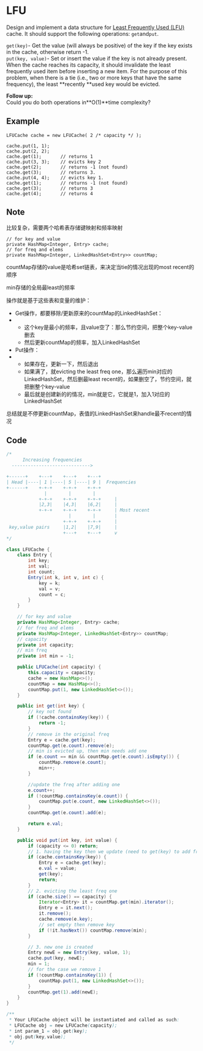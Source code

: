 # LFU

Design and implement a data structure for [Least Frequently Used (LFU)](https://en.wikipedia.org/wiki/Least_frequently_used) cache. It should support the following operations: `get`and`put`.

`get(key)`- Get the value (will always be positive) of the key if the key exists in the cache, otherwise return -1.\
`put(key, value)`- Set or insert the value if the key is not already present. When the cache reaches its capacity, it should invalidate the least frequently used item before inserting a new item. For the purpose of this problem, when there is a tie (i.e., two or more keys that have the same frequency), the least **recently **used key would be evicted.

**Follow up:**\
Could you do both operations in**O(1)**time complexity?

## **Example**

```
LFUCache cache = new LFUCache( 2 /* capacity */ );

cache.put(1, 1);
cache.put(2, 2);
cache.get(1);       // returns 1
cache.put(3, 3);    // evicts key 2
cache.get(2);       // returns -1 (not found)
cache.get(3);       // returns 3.
cache.put(4, 4);    // evicts key 1.
cache.get(1);       // returns -1 (not found)
cache.get(3);       // returns 3
cache.get(4);       // returns 4
```

## Note

比较复杂，需要两个哈希表存储键映射和频率映射

```
// for key and value
private HashMap<Integer, Entry> cache;
// for freq and elems
private HashMap<Integer, LinkedHashSet<Entry>> countMap;
```

countMap存储的value是哈希set链表，来决定当tie的情况出现的most recent的顺序

min存储的全局最least的频率

操作就是基于这些表和变量的维护：

* Get操作，都要移除/更新原来的countMap的LinkedHashSet：
*
  * 这个key是最小的频率，且value空了：那么节约空间，把整个key-value删去
  * 然后更新countMap的频率，加入LinkedHashSet
* Put操作：
*
  * 如果存在，更新一下，然后退出
  * 如果满了，就evicting the least freq one，那么遍历min对应的LinkedHashSet，然后删最least recent的，如果删空了，节约空间，就把删整个key-value
  * 最后就是创建新的的情况，min就是它，它就是1，加入1对应的LinkedHashSet

总结就是不停更新countMap，表值的LinkedHashSet来handle最不recent的情况

## Code

```java
/*
      Increasing frequencies
  ----------------------------->

+------+    +---+    +---+    +---+
| Head |----| 1 |----| 5 |----| 9 |  Frequencies
+------+    +-+-+    +-+-+    +-+-+
              |        |        |
            +-+-+    +-+-+    +-+-+     |
            |2,3|    |4,3|    |6,2|     |
            +-+-+    +-+-+    +-+-+     | Most recent 
                       |        |       |
                     +-+-+    +-+-+     |
 key,value pairs     |1,2|    |7,9|     |
                     +---+    +---+     v
*/

class LFUCache {
    class Entry {
        int key;
        int val;
        int count;
        Entry(int k, int v, int c) {
            key = k;
            val = v;
            count = c;
        }
    }

    // for key and value
    private HashMap<Integer, Entry> cache;
    // for freq and elems
    private HashMap<Integer, LinkedHashSet<Entry>> countMap;
    // capacity
    private int capacity;
    // min freq
    private int min = -1;

    public LFUCache(int capacity) {
        this.capacity = capacity;
        cache = new HashMap<>();
        countMap = new HashMap<>();
        countMap.put(1, new LinkedHashSet<>());
    }

    public int get(int key) {
        // key not found
        if (!cache.containsKey(key)) {
            return -1;
        }
        // remove in the original freq
        Entry e = cache.get(key);
        countMap.get(e.count).remove(e);
        // min is evicted up, then min needs add one
        if (e.count == min && countMap.get(e.count).isEmpty()) {
            countMap.remove(e.count);
            min++;
        }

        //update the freq after adding one
        e.count++;
        if (!countMap.containsKey(e.count)) {
            countMap.put(e.count, new LinkedHashSet<>());
        }
        countMap.get(e.count).add(e);

        return e.val;
    }

    public void put(int key, int value) {
        if (capacity <= 0) return;
        // 1. having the key then we update (need to get(key) to add freq)
        if (cache.containsKey(key)) {
            Entry e = cache.get(key);
            e.val = value;
            get(key);
            return;
        }
        // 2. evicting the least freq one
        if (cache.size() == capacity) {
            Iterator<Entry> it = countMap.get(min).iterator();
            Entry e = it.next();
            it.remove();
            cache.remove(e.key);
            // set empty then remove key
            if (!it.hasNext()) countMap.remove(min);
        }

        // 3. new one is created
        Entry newE = new Entry(key, value, 1);
        cache.put(key, newE);
        min = 1;
        // for the case we remove 1
        if (!countMap.containsKey(1)) {
            countMap.put(1, new LinkedHashSet<>());
        }
        countMap.get(1).add(newE);
    }
}

/**
 * Your LFUCache object will be instantiated and called as such:
 * LFUCache obj = new LFUCache(capacity);
 * int param_1 = obj.get(key);
 * obj.put(key,value);
 */
```
